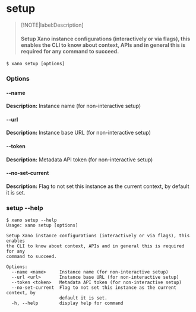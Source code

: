 # setup
>[!NOTE|label:Description]
> #### Setup Xano instance configurations (interactively or via flags), this enables the CLI to know about context, APIs and in general this is required for any command to succeed.

```term
$ xano setup [options]
```
### Options

#### --name <name>
**Description:** Instance name (for non-interactive setup)
#### --url <url>
**Description:** Instance base URL (for non-interactive setup)
#### --token <token>
**Description:** Metadata API token (for non-interactive setup)
#### --no-set-current
**Description:** Flag to not set this instance as the current context, by default it is set.

### setup --help
```term
$ xano setup --help
Usage: xano setup [options]

Setup Xano instance configurations (interactively or via flags), this enables
the CLI to know about context, APIs and in general this is required for any
command to succeed.

Options:
  --name <name>     Instance name (for non-interactive setup)
  --url <url>       Instance base URL (for non-interactive setup)
  --token <token>   Metadata API token (for non-interactive setup)
  --no-set-current  Flag to not set this instance as the current context, by
                    default it is set.
  -h, --help        display help for command
```